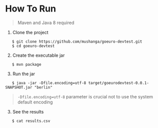 # How To Run
> Maven and Java 8 required

1) Clone the project
```shell
   $ git clone https://github.com/mushanga/goeuro-devtest.git
   $ cd goeuro-devtest
```
2) Create the executable jar
```shell
   $ mvn package
```
3) Run the jar

```shell
   $ java -jar -Dfile.encoding=utf-8 target/goeurodevtest-0.0.1-SNAPSHOT.jar "berlin"
```
> `-Dfile.encoding=utf-8` parameter is crucial not to use the system default encoding
3) See the results

```shell
   $ cat results.csv
```
